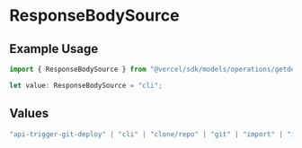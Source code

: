 # ResponseBodySource

## Example Usage

```typescript
import { ResponseBodySource } from "@vercel/sdk/models/operations/getdeployment.js";

let value: ResponseBodySource = "cli";
```

## Values

```typescript
"api-trigger-git-deploy" | "cli" | "clone/repo" | "git" | "import" | "import/repo" | "redeploy" | "v0-web"
```